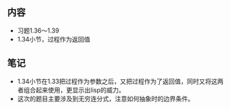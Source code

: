 ## 内容

- 习题1.36～1.39
- 1.34小节，过程作为返回值

## 笔记

- 1.34小节在1.33把过程作为参数之后，又把过程作为了返回值，同时又将这两者组合起来使用，更显示出lisp的威力。
- 这次的题目主要涉及到无穷连分式，注意如何抽象时的边界条件。